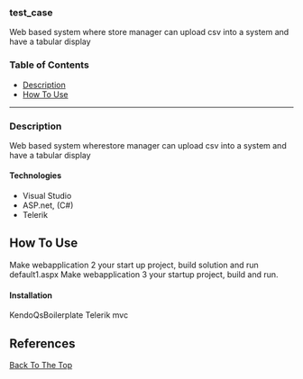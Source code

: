 
### test_case
Web based system where store manager can upload csv into a system and have a tabular display
### Table of Contents
- [Description](#description)
- [How To Use](#how-to-use)
---

### Description
Web based system wherestore manager can upload csv into a system and have a tabular display

#### Technologies
- Visual Studio
- ASP.net, (C#)
- Telerik

## How To Use
Make webapplication 2 your start up project, build solution and run default1.aspx
Make webapplication 3 your startup project, build and run.
#### Installation
KendoQsBoilerplate
Telerik mvc

## References
[Back To The Top](#read-me-template)


